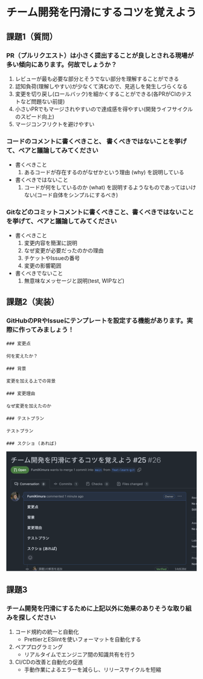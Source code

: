 # チーム開発を円滑にするコツを覚えよう

## 課題1（質問）

### PR（プルリクエスト）は小さく提出することが良しとされる現場が多い傾向にあります。何故でしょうか？

1. レビューが最も必要な部分とそうでない部分を理解することができる
2. 認知負荷(理解しやすい)が少なくて済むので、見逃しを発生しづらくなる
3. 変更を切り戻し(ロールバック)を細かくすることができる(各PRがCIのテストなど問題ない前提)
4. 小さいPRでもマージされやすいので達成感を得やすい(開発ライフサイクルのスピード向上)
5. マージコンフリクトを避けやすい

### コードのコメントに書くべきこと、 書くべきではないことを挙げて、ペアと議論してみてください
- 書くべきこと
    1. あるコードが存在するのがなぜかという理由 (why) を説明している
- 書くべきではないこと
    1. コードが何をしているのか (what) を説明するようなものであってはいけない(コード自体をシンプルにするべき)

### Gitなどのコミットコメントに書くべきこと、書くべきではないことを挙げて、ペアと議論してみてください
- 書くべきこと
    1. 変更内容を簡潔に説明
    2. なぜ変更が必要だったのかの理由
    3. チケットやIssueの番号
    4. 変更の影響範囲
- 書くべきでないこと
    1. 無意味なメッセージと説明(test, WIPなど)

## 課題2（実装）

### GitHubのPRやIssueにテンプレートを設定する機能があります。実際に作ってみましょう！

```
### 変更点

何を変えたか？

### 背景

変更を加える上での背景

### 変更理由

なぜ変更を加えたのか

### テストプラン

テストプラン

### スクショ (あれば)
```
![image](./image.png)

## 課題3

### チーム開発を円滑にするために上記以外に効果のありそうな取り組みを探しください

1. コード規約の統一と自動化
    - PrettierとESlintを使いフォーマットを自動化する
2. ペアプログラミング
    - リアルタイムでエンジニア間の知識共有を行う
3. CI/CDの改善と自動化の促進
    - 手動作業によるエラーを減らし、リリースサイクルを短縮